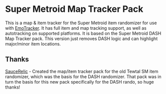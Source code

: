 # Super Metroid Map Tracker Pack
This is a map & item tracker for the Super Metroid item randomizer for use with [EmoTracker](https://emotracker.net).  It has full item and map tracking support, as well as autotracking on supported platforms. It is based on the Super Metroid DASH Map Tracker pack. This version just removes DASH logic and can highlight major/minor item locations.

## Thanks
[SauceRelic](https://github.com/SauceRelic) - Created the map/item tracker pack for the old Tewtal SM item randomizer, which was the basis for the DASH randomizer.  That pack was in turn the basis for this new pack specifically for the DASH rando, so huge thanks!